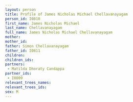 ```yaml
---
layout: person
title: Profile of James Nicholas Michael Chellavanayagam
person_id: I0810
first_name: James Nicholas Michael
last_name: Chellavanayagam
full_name: James Nicholas Michael Chellavanayagam
mother: 
mother_id: 
father: Simon Chellavanayagam
father_id: I0811
children:
children_ids:
partners:
 - Matilda Dhoraty Candappa
partner_ids:
 - I0809
relevant_trees_names:
relevant_trees_ids:
sex: M
---
```



